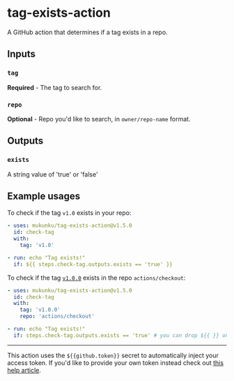 # tag-exists-action
A GitHub action that determines if a tag exists in a repo.

## Inputs

### `tag` 

**Required** - The tag to search for.

### `repo`

**Optional** - Repo you'd like to search, in `owner/repo-name` format.

## Outputs

### `exists`

A string value of 'true' or 'false'

## Example usages

To check if the tag `v1.0` exists in your repo:
```yaml
- uses: mukunku/tag-exists-action@v1.5.0
  id: check-tag
  with: 
    tag: 'v1.0'

- run: echo "Tag exists!"
  if: ${{ steps.check-tag.outputs.exists == 'true' }}
```

To check if the tag [`v1.0.0`](https://github.com/actions/checkout/releases/tag/v1.0.0) exists in the repo `actions/checkout`:
```yaml
- uses: mukunku/tag-exists-action@v1.5.0
  id: check-tag
  with: 
    tag: 'v1.0.0'
    repo: 'actions/checkout'

- run: echo "Tag exists!"
  if: steps.check-tag.outputs.exists == 'true' # you can drop ${{ }} on 'if' checks
```

<hr>

This action uses the `${{github.token}}` secret to automatically inject your access token. If you'd like to provide your own token instead check out [this help article](https://github.com/mukunku/tag-exists-action/wiki/Setting-the-GITHUB_TOKEN-explicitly).
